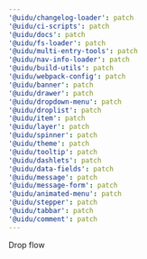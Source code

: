 ```yaml
---
'@uidu/changelog-loader': patch
'@uidu/ci-scripts': patch
'@uidu/docs': patch
'@uidu/fs-loader': patch
'@uidu/multi-entry-tools': patch
'@uidu/nav-info-loader': patch
'@uidu/build-utils': patch
'@uidu/webpack-config': patch
'@uidu/banner': patch
'@uidu/drawer': patch
'@uidu/dropdown-menu': patch
'@uidu/droplist': patch
'@uidu/item': patch
'@uidu/layer': patch
'@uidu/spinner': patch
'@uidu/theme': patch
'@uidu/tooltip': patch
'@uidu/dashlets': patch
'@uidu/data-fields': patch
'@uidu/message': patch
'@uidu/message-form': patch
'@uidu/animated-menu': patch
'@uidu/stepper': patch
'@uidu/tabbar': patch
'@uidu/comment': patch
---
```


Drop flow
